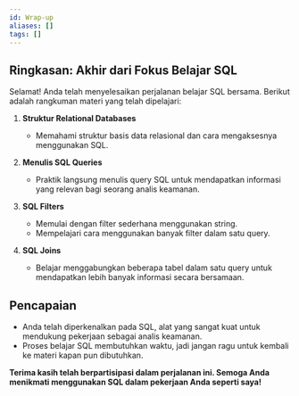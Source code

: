 ```yaml
---
id: Wrap-up
aliases: []
tags: []
---
```


## **Ringkasan: Akhir dari Fokus Belajar SQL**

Selamat! Anda telah menyelesaikan perjalanan belajar SQL bersama. Berikut adalah rangkuman materi yang telah dipelajari:

1. **Struktur Relational Databases**
   - Memahami struktur basis data relasional dan cara mengaksesnya menggunakan SQL.

2. **Menulis SQL Queries**
   - Praktik langsung menulis query SQL untuk mendapatkan informasi yang relevan bagi seorang analis keamanan.

3. **SQL Filters**
   - Memulai dengan filter sederhana menggunakan string.
   - Mempelajari cara menggunakan banyak filter dalam satu query.

4. **SQL Joins**
   - Belajar menggabungkan beberapa tabel dalam satu query untuk mendapatkan lebih banyak informasi secara bersamaan.

## **Pencapaian**
- Anda telah diperkenalkan pada SQL, alat yang sangat kuat untuk mendukung pekerjaan sebagai analis keamanan.
- Proses belajar SQL membutuhkan waktu, jadi jangan ragu untuk kembali ke materi kapan pun dibutuhkan.

**Terima kasih telah berpartisipasi dalam perjalanan ini. Semoga Anda menikmati menggunakan SQL dalam pekerjaan Anda seperti saya!**
